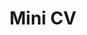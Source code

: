 ---
title: "Mini CV"
aliases:
    - /mini_cv.html
    - /cv
    - /cv.html
    - /about
    - /about.html
hidemeta: true
description: "Mélissa Tamine"

---